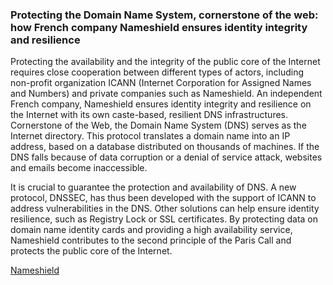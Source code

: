 ### Protecting the Domain Name System, cornerstone of the web: how French company Nameshield ensures identity integrity and resilience

Protecting the availability and the integrity of the public core of the Internet requires close cooperation between different types of actors, including non-profit organization ICANN (Internet Corporation for Assigned Names and Numbers) and private companies such as Nameshield. An independent French company, Nameshield ensures identity integrity and resilience on the Internet with its own caste-based, resilient DNS infrastructures. Cornerstone of the Web, the Domain Name System (DNS) serves as the Internet directory. This protocol translates a domain name into an IP address, based on a database distributed on thousands of machines. If the DNS falls because of data corruption or a denial of service attack, websites and emails become inaccessible.

It is crucial to guarantee the protection and availability of DNS. A new protocol, DNSSEC, has thus been developed with the support of ICANN to address vulnerabilities in the DNS. Other solutions can help ensure identity resilience, such as Registry Lock or SSL certificates. By protecting data on domain name identity cards and providing a high availability service, Nameshield contributes to the second principle of the Paris Call and protects the public core of the Internet.

[Nameshield]()
